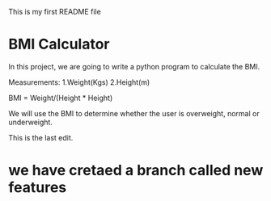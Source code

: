 This is my first README file
# BMI Calculator
In this project, we are going to write a python program to calculate the BMI.

Measurements:
1.Weight(Kgs)
2.Height(m)

BMI = Weight/(Height * Height)

We will use the BMI to determine whether the user is  overweight, normal or underweight.

This is  the last edit.

# we have cretaed a branch called new features
